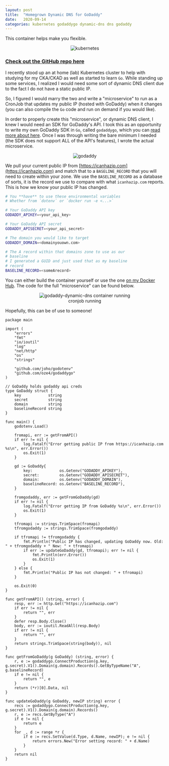 ```yaml
---
layout: post
title:  "Homegrown Dynamic DNS for GoDaddy"
date:   2020-09-14
categories: kubernetes godaddygo dynamic-dns dns godaddy
---
```


This container helps make you flexible.

<div style="text-align:center;">
<img title="kubernetes" style="max-width:25rem;" src="https://raw.githubusercontent.com/oze4/mattoestreich.com/master/assets/kubernetes.png" alt="kubernetes">
</div>

### [Check out the GitHub repo here](https://github.com/oze4/service.godaddy-dynamic-dns)

I recently stood up an at home (lab) Kubernetes cluster to help with studying for my CKA/CKAD as well as started to learn `Go`. While standing up some services, I realized I would need some sort of dynamic DNS client due to the fact I do not have a static public IP.

So, I figured I would marry the two and write a "microservice" to run as a CronJob that updates my public IP (hosted with GoDaddy) when it changes (you can also compile the `Go` code and run on demand if you would like).

In order to properly create this "microservice", or dynamic DNS client, I knew I would need an SDK for GoDaddy's API. I took this as an opportunity to write my own GoDaddy SDK in `Go`, called `godaddygo`, which you can [read more about here](https://mattoestreich.com/golang/sdk/godaddy/godaddygo/2020/09/11/godaddygo.html). Once I was through writing the bare minimum I needed (the SDK does not support ALL of the API's features), I wrote the actual microservice.

<div style="text-align:center;">
<img title="godaddy" style="max-width:20rem;" src="https://raw.githubusercontent.com/oze4/mattoestreich.com/master/assets/godaddy.jpeg" alt="godaddy">
</div>

We pull your current public IP from [https://icanhazip.com](https://icanhazip.com) and match that to a `BASELINE_RECORD` that you will need to create within your zone. We use the `BASELINE_RECORD` as a database of sorts, it is the record we use to compare with what `icanhazip.com` reports. This is how we know your public IP has changed.

```bash
# You **have** to use these environmental variables
# Whether from `dotenv` or `docker run -e <...>`

# Your GoDaddy API key
GODADDY_APIKEY=<your_api_key>

# Your GoDaddy API secret
GODADDY_APISECRET=<your_api_secret>

# The domain you would like to target
GODADDY_DOMAIN=<domainyouown.com>

# The A record within that domains zone to use as our
# baseline
# I generated a GUID and just used that as my baseline
# record
BASELINE_RECORD=<someArecord>
```
You can either build the container yourself or use the one [on my Docker Hub](https://hub.docker.com/repository/docker/oze4/godaddy-dynamic-dns). The code for the full "microservice" can be found below.


<div style="text-align:center;">
<img style="max-height:20rem;" class="modal-image" src="https://raw.githubusercontent.com/oze4/mattoestreich.com/master/assets/godaddy-dynamic-dns-cronjob-running.png" alt="godaddy-dynamic-dns container running">
<p style="margin:0;">cronjob running</p>
</div>

Hopefully, this can be of use to someone!

<div style="max-height:35rem;">

```golang
package main

import (
	"errors"
	"fmt"
	"io/ioutil"
	"log"
	"net/http"
	"os"
	"strings"

	"github.com/joho/godotenv"
	"github.com/oze4/godaddygo"
)

// GoDaddy holds godaddy api creds
type GoDaddy struct {
	key            string
	secret         string
	domain         string
	baselineRecord string
}

func main() {
	godotenv.Load()

	fromapi, err := getFromAPI()
	if err != nil {
		log.Fatalf("Error getting public IP from https://icanhazip.com %s\n", err.Error())
		os.Exit(1)
	}

	gd := GoDaddy{
		key:            os.Getenv("GODADDY_APIKEY"),
		secret:         os.Getenv("GODADDY_APISECRET"),
		domain:         os.Getenv("GODADDY_DOMAIN"),
		baselineRecord: os.Getenv("BASELINE_RECORD"),
	}

	fromgodaddy, err := getFromGoDaddy(gd)
	if err != nil {
		log.Fatalf("Error getting IP from GoDaddy %s\n", err.Error())
		os.Exit(1)
	}

	tfromapi := strings.TrimSpace(fromapi)
	tfromgodaddy := strings.TrimSpace(fromgodaddy)

	if tfromapi != tfromgodaddy {
		fmt.Println("Public IP has changed, updating GoDaddy now. Old: " + tfromgodaddy + " New: " + tfromapi)
		if err := updateGoDaddy(gd, tfromapi); err != nil {
			fmt.Println(err.Error())
			os.Exit(1)
		}
	} else {
		fmt.Println("Public IP has not changed: " + tfromapi)
	}

	os.Exit(0)
}

func getFromAPI() (string, error) {
	resp, err := http.Get("https://icanhazip.com")
	if err != nil {
		return "", err
	}
	defer resp.Body.Close()
	body, err := ioutil.ReadAll(resp.Body)
	if err != nil {
		return "", err
	}
	return strings.TrimSpace(string(body)), nil
}

func getFromGoDaddy(g GoDaddy) (string, error) {
	r, e := godaddygo.ConnectProduction(g.key, g.secret).V1().Domain(g.domain).Records().GetByTypeName("A", g.baselineRecord)
	if e != nil {
		return "", e
	}
	return (*r)[0].Data, nil
}

func updateGoDaddy(g GoDaddy, newIP string) error {
	recs := godaddygo.ConnectProduction(g.key, g.secret).V1().Domain(g.domain).Records()
	r, e := recs.GetByType("A")
	if e != nil {
		return e
	}
	for _, d := range *r {
		if e := recs.SetValue(d.Type, d.Name, newIP); e != nil {
			return errors.New("Error setting record: " + d.Name)
		}
	}
	return nil
}
```

</div>
